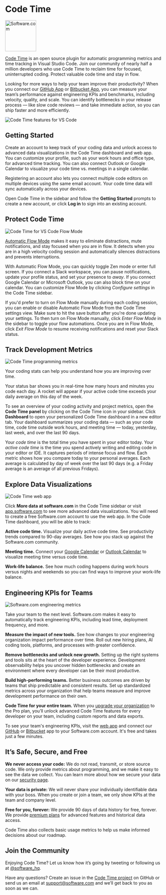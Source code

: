 # Code Time

<p><a href="https://www.software.com"><img alt="Software.com" src="https://assets.software.com/readme/software-logo-light.png" width="100px"></a></p>

[Code Time](https://www.software.com/code-time) is an open source plugin for automatic programming metrics and time tracking in Visual Studio Code. Join our community of nearly half a million developers who use Code Time to reclaim time for focused, uninterrupted coding. Protect valuable code time and stay in flow.

Looking for more ways to help your team improve their productivity? When you connect our [GitHub App](https://bit.ly/software-github) or [Bitbucket App](https://bit.ly/software-bitbucket), you can measure your team’s performance against engineering KPIs and benchmarks, including velocity, quality, and scale. You can identify bottlenecks in your release process — like slow code reviews — and take immediate action, so you can ship faster and more efficiently.

![Code Time features for VS Code](https://assets.software.com/readme/code-time/vscode/features-2.7.3.png)

## Getting Started

Create an account to keep track of your coding data and unlock access to advanced data visualizations in the Code Time dashboard and web app. You can customize your profile, such as your work hours and office type, for advanced time tracking. You can also connect Outlook or Google Calendar to visualize your code time vs. meetings in a single calendar.

Registering an account also lets you connect multiple code editors on multiple devices using the same email account. Your code time data will sync automatically across your devices.

Open Code Time in the sidebar and follow the **Getting Started** prompts to create a new account, or click **Log in** to sign into an existing account.

## Protect Code Time

![Code Time for VS Code Flow Mode](https://assets.software.com/readme/code-time/vscode/stay-in-flow-2.7.3.png)

[Automatic Flow Mode](https://www.software.com/src/auto-flow-mode) makes it easy to eliminate distractions, mute notifications, and stay focused when you are in flow. It detects when you are in a high velocity coding session and automatically silences distractions and prevents interruptions.

With Automatic Flow Mode, you can quickly toggle Zen mode or enter full screen. If you connect a Slack workspace, you can pause notifications, update your profile status, and set your presence to *away*. If you connect Google Calendar or Microsoft Outlook, you can also block time on your calendar. You can customize Flow Mode by clicking *Configure settings* in the Code Time sidebar.

If you'd prefer to turn on Flow Mode manually during each coding session, you can enable or disable Automatic Flow Mode from the Code Time settings view. Make sure to hit the save button after you're done updating your settings. To then turn on Flow Mode manually, click *Enter Flow Mode* in the sidebar to toggle your flow automations. Once you are in Flow Mode, click *Exit Flow Mode* to resume receiving notifications and reset your Slack status.

## Track Development Metrics

![Code Time programming metrics](https://assets.software.com/readme/code-time/vscode/improve-your-focus-2.7.3.png)

Your coding stats can help you understand how you are improving over time.

Your status bar shows you in real-time how many hours and minutes you code each day. A rocket will appear if your active code time exceeds your daily average on this day of the week.

To see an overview of your coding activity and project metrics, open the **Code Time panel** by clicking on the Code Time icon in your sidebar. Click **Dashboard** to open your personalized Code Time dashboard in a new editor tab. Your dashboard summarizes your coding data — such as your code time, code time outside work hours, and meeting time — today, yesterday, last week, and over the last 90 days.

Your _code time_ is the total time you have spent in your editor today. Your _active code time_ is the time you spend actively writing and editing code in your editor or IDE. It captures periods of intense focus and flow. Each metric shows how you compare today to your personal averages. Each average is calculated by day of week over the last 90 days (e.g. a Friday average is an average of all previous Fridays).

## Explore Data Visualizations

![Code Time web app](https://assets.software.com/readme/code-time/vscode/optimize-code-time-2.7.3.png)

Click **More data at software.com** in the Code Time sidebar or visit [app.software.com](https://app.software.com) to see more advanced data visualizations. You will need to create a free Software.com account to use the web app. In the Code Time dashboard, you will be able to track:

**Active code time.** Visualize your daily active code time. See productivity trends compared to 90-day averages. See how you stack up against the Software.com community.

**Meeting time.** Connect your [Google Calendar](https://www.software.com/integrations/google-calendar) or [Outlook Calendar](https://www.software.com/integrations/microsoft-outlook) to visualize meeting time versus code time.

**Work-life balance.** See how much coding happens during work hours versus nights and weekends so you can find ways to improve your work-life balance.

## Engineering KPIs for Teams

![Software.com engineering metrics](https://assets.software.com/readme/code-time/vscode/collaborate-more-efficiently-2.7.3.png)

Take your team to the next level. Software.com makes it easy to automatically track engineering KPIs, including lead time, deployment frequency, and more.

**Measure the impact of new tools.** See how changes to your engineering organization impact performance over time. Roll out new hiring plans, AI coding tools, platforms, and processes with greater confidence.

**Remove bottlenecks and unlock new growth.** Setting up the right systems and tools sits at the heart of the developer experience. Development observability helps you uncover hidden bottlenecks and create an environment where every developer can be their most productive.

**Build high-performing teams.** Better business outcomes are driven by teams that ship predictable and consistent results. Set up standardized metrics across your organization that help teams measure and improve development performance on their own.

**Code Time for your entire team.** When you [upgrade your organization](https://www.software.com/pricing) to the Pro plan, you’ll unlock advanced Code Time features for every developer on your team, including custom reports and data exports.

To see your team's engineering KPIs, visit the [web app](https://app.software.com) and connect our [GitHub](https://bit.ly/software-github) or [Bitbucket](https://bit.ly/software-bitbucket) app to your Software.com account. It's free and takes just a few minutes.

## It’s Safe, Secure, and Free

**We never access your code:** We do not read, transmit, or store source code. We only provide metrics about programming, and we make it easy to see the data we collect. You can learn more about how we secure your data on our [security page](https://www.software.com/security).

**Your data is private:** We will never share your individually identifiable data with your boss. When you create or join a team, we only show KPIs at the team and company level.

**Free for you, forever:** We provide 90 days of data history for free, forever. We provide [premium plans](https://app.software.com/billing) for advanced features and historical data access.

Code Time also collects basic usage metrics to help us make informed decisions about our roadmap.

## Join the Community

Enjoying Code Time? Let us know how it’s going by tweeting or following us at [@software_hq](https://twitter.com/software_hq).

Have any questions? Create an issue in the [Code Time project](https://github.com/swdotcom/swdc-vscode) on GitHub or send us an email at [support@software.com](mailto:support@software.com) and we’ll get back to you as soon as we can.
